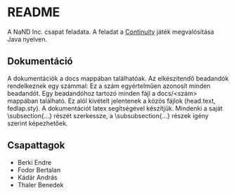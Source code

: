 ﻿README
======

A NaND Inc. csapat feladata. A feladat a [Continuity](http://continuitygame.com/playcontinuity.html) játék megvalósítása Java nyelven.

Dokumentáció
------------

A dokumentációk a docs mappában találhatóak.
Az elkészítendő beadandók rendelkeznek egy számmal: Ez a szám egyértelműen azonosít minden beadandót. Egy beadandóhoz tartozó minden fájl a docs/<szám> mappában található. Ez alól kivételt jelentenek a közös fájlok (head.text, fedlap.sty).
A dokumentációt latex segítségével készítjük. Mindenki a saját \subsection{...} részét szerkessze, a \subsubsection{...} részek igény szerint képezhetőek.

Csapattagok
-----------

 - Berki Endre
 - Fodor Bertalan
 - Kádár András
 - Thaler Benedek
